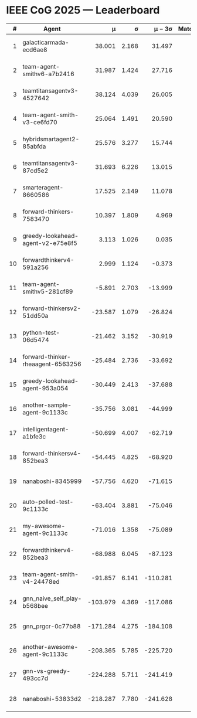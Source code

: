 # IEEE CoG 2025 — Leaderboard

| # | Agent | μ | σ | μ − 3σ | Matches | Updated |
|---:|---|---:|---:|---:|---:|---|
| 1 | galacticarmada-ecd6ae8 | 38.001 | 2.168 | 31.497 | 160 | 2025-08-17 10:59 |
| 2 | team-agent-smithv6-a7b2416 | 31.987 | 1.424 | 27.716 | 140 | 2025-08-17 10:59 |
| 3 | teamtitansagentv3-4527642 | 38.124 | 4.039 | 26.005 | 120 | 2025-08-17 10:59 |
| 4 | team-agent-smith-v3-ce6fd70 | 25.064 | 1.491 | 20.590 | 140 | 2025-08-17 10:59 |
| 5 | hybridsmartagent2-85abfda | 25.576 | 3.277 | 15.744 | 120 | 2025-08-17 10:59 |
| 6 | teamtitansagentv3-87cd5e2 | 31.693 | 6.226 | 13.015 | 120 | 2025-08-17 10:59 |
| 7 | smarteragent-8660586 | 17.525 | 2.149 | 11.078 | 40 | 2025-08-17 10:59 |
| 8 | forward-thinkers-7583470 | 10.397 | 1.809 | 4.969 | 120 | 2025-08-17 10:59 |
| 9 | greedy-lookahead-agent-v2-e75e8f5 | 3.113 | 1.026 | 0.035 | 200 | 2025-08-17 10:59 |
| 10 | forwardthinkerv4-591a256 | 2.999 | 1.124 | -0.373 | 145 | 2025-08-17 10:59 |
| 11 | team-agent-smithv5-281cf89 | -5.891 | 2.703 | -13.999 | 120 | 2025-08-17 10:59 |
| 12 | forward-thinkersv2-51dd50a | -23.587 | 1.079 | -26.824 | 180 | 2025-08-17 10:59 |
| 13 | python-test-06d5474 | -21.462 | 3.152 | -30.919 | 20 | 2025-08-17 10:59 |
| 14 | forward-thinker-rheaagent-6563256 | -25.484 | 2.736 | -33.692 | 120 | 2025-08-17 10:59 |
| 15 | greedy-lookahead-agent-953a054 | -30.449 | 2.413 | -37.688 | 20 | 2025-08-17 10:59 |
| 16 | another-sample-agent-9c1133c | -35.756 | 3.081 | -44.999 | 60 | 2025-08-17 10:59 |
| 17 | intelligentagent-a1bfe3c | -50.699 | 4.007 | -62.719 | 144 | 2025-08-17 10:59 |
| 18 | forward-thinkersv4-852bea3 | -54.445 | 4.825 | -68.920 | 81 | 2025-08-17 10:59 |
| 19 | nanaboshi-8345999 | -57.756 | 4.620 | -71.615 | 60 | 2025-08-17 10:59 |
| 20 | auto-polled-test-9c1133c | -63.404 | 3.881 | -75.046 | 80 | 2025-08-17 10:59 |
| 21 | my-awesome-agent-9c1133c | -71.016 | 1.358 | -75.089 | 260 | 2025-08-17 10:59 |
| 22 | forwardthinkerv4-852bea3 | -68.988 | 6.045 | -87.123 | 88 | 2025-08-17 10:59 |
| 23 | team-agent-smith-v4-24478ed | -91.857 | 6.141 | -110.281 | 240 | 2025-08-17 10:59 |
| 24 | gnn_naive_self_play-b568bee | -103.979 | 4.369 | -117.086 | 120 | 2025-08-17 10:59 |
| 25 | gnn_prgcr-0c77b88 | -171.284 | 4.275 | -184.108 | 200 | 2025-08-17 10:59 |
| 26 | another-awesome-agent-9c1133c | -208.365 | 5.785 | -225.720 | 200 | 2025-08-17 10:59 |
| 27 | gnn-vs-greedy-493cc7d | -224.288 | 5.711 | -241.419 | 100 | 2025-08-17 10:59 |
| 28 | nanaboshi-53833d2 | -218.287 | 7.780 | -241.628 | 180 | 2025-08-17 10:59 |

